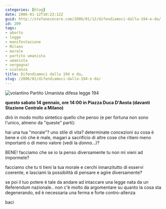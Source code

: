 ```yaml
---
categories: [blog]
date: 2006-01-12T10:23:12Z
guid: http://stefanocecere.com/2006/01/12/difendiamoci-dalla-194-e-da/
id: 209
tags:
- aborto
- legge
- manifestazione
- Milano
- morale
- partito umanista
- umanista
- vergogna!
- violenza
title: Difendiamoci dalla 194 e da…
slug: /2006/01/difendiamoci-dalla-194-e-da/
---
```


![volantino Partito Umanista difesa legge 194](/wp-content/volantino_194.jpg)

**questo sabato 14 gennaio, ore 14:00 in Piazza Duca D'Aosta (davanti Stazione Centrale a Milano)**

dirò in modo molto sintetico quello che penso (e per fortuna non sono l'unico, almeno da "queste" parti):
  
hai una tua "morale"? uno stile di vita? determinate concezioni su cosa è bene e ciò che è male, magari a sacrificio di altre cose che ritieni meno importanti o di meno valore (vedi la _donna_…)?
  
BENE! facciamo che se io la penso diversamente tu non mi vieni ad impormele?
  
facciamo che tu ti tieni la tua morale e cerchi innanzitutto di esservi coerente, e lasciami la possibilità di pensare e agire diversamente?
  
se poi il tuo potere è tale da andare ad intaccare una legge nata da un Referendum nazionale.. non c'è molto da argomentare su quanto la cosa sta degenerando, ed è necessaria una ferma e forte contro-allenza

baci